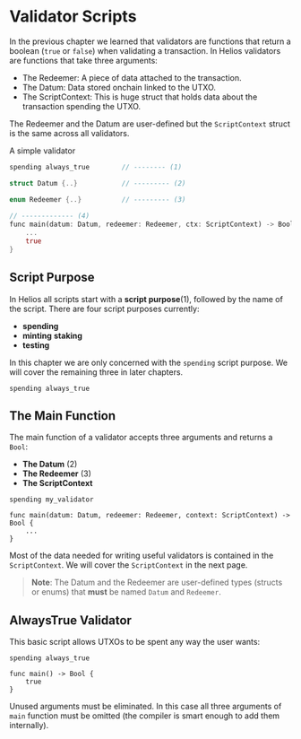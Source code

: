 # Validator Scripts

In the previous chapter we learned that validators are functions that return a boolean (`true`  or `false`) when validating a transaction. In Helios validators are functions that take three arguments:

- The Redeemer: A piece of data attached to the transaction.
- The Datum: Data stored onchain linked to the UTXO.
- The ScriptContext: This is huge struct that holds data about the transaction spending the UTXO.

The Redeemer and the Datum are user-defined but the `ScriptContext` struct is the same across all validators.

A simple validator

```rust
spending always_true        // -------- (1)

struct Datum {..}           // --------- (2)

enum Redeemer {..}          // --------- (3)
                            
// ------------- (4)
func main(datum: Datum, redeemer: Redeemer, ctx: ScriptContext) -> Bool {
    ...
    true                     
}
```

## Script Purpose

In Helios all scripts start with a  **script purpose**(1), followed by the name of the script. There are four script purposes currently:

- **spending**
- **minting**
  **staking**
- **testing**

In this chapter we are only concerned with the `spending` script purpose. We will cover the remaining three in later chapters.

```rust, noplaypen
spending always_true
```

## The Main Function

The main function of a validator accepts three arguments and returns a `Bool`:

- **The Datum** (2)
- **The Redeemer** (3)
- **The ScriptContext**

```go, noplaypen
spending my_validator

func main(datum: Datum, redeemer: Redeemer, context: ScriptContext) -> Bool {
    ...
}
```

Most of the data needed for writing useful validators is contained in the `ScriptContext`.
We will cover the `ScriptContext` in the next page.

>**Note**: The Datum and the Redeemer are user-defined types (structs or enums) that **must** be named `Datum` and `Redeemer`.


## AlwaysTrue Validator

This basic script allows UTXOs to be spent any way the user wants:

```go, noplaypen
spending always_true

func main() -> Bool {
    true
}
```

Unused arguments must be eliminated. In this case all three arguments of `main` function must be omitted (the compiler is smart enough to add them internally).
